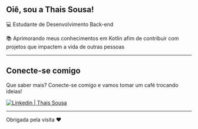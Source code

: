 ## Oiê, sou a Thais Sousa!

 
:computer: Estudante de Desenvolvimento Back-end 

:books: Aprimorando meus conhecimentos em Kotlin afim de contribuir com projetos que impactem a vida de outras pessoas


---
 

## Conecte-se comigo

Que saber mais? Conecte-se comigo e vamos tomar um café trocando ideias!

[![Linkedin | Thais Sousa](https://img.shields.io/badge/-LinkedIn-blue?style=flat-square&logo=Linkedin&logoColor=white&link=%20LINK_LINKEDIN)](https://www.linkedin.com/in/thaismsousa/)

---

Obrigada pela visita ❤
